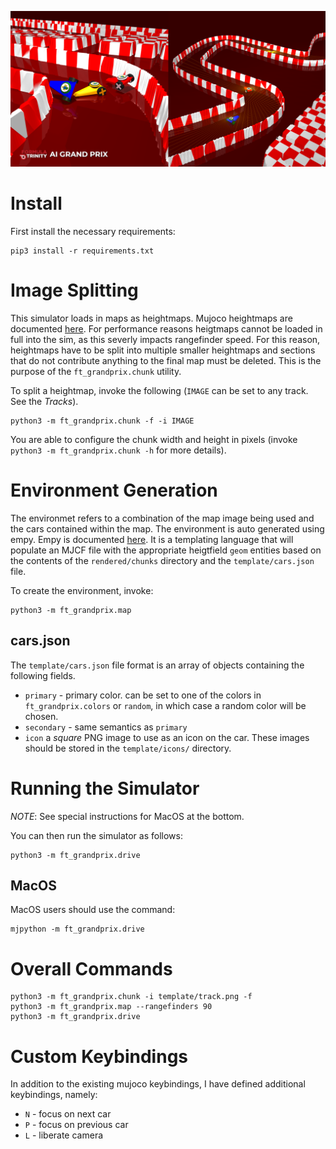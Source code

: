 ![an image of the simulator](images/ft_grandprix_volume_2.png)

# Install

First install the necessary requirements:

```
pip3 install -r requirements.txt
```

# Image Splitting

This simulator loads in maps as heightmaps.
Mujoco heightmaps are documented [here](https://mujoco.readthedocs.io/en/latest/XMLreference.html#asset-hfield).
For performance reasons heigtmaps cannot be loaded in full into the sim, as this severly impacts rangefinder speed.
For this reason, heightmaps have to be split into multiple smaller heightmaps and sections that do not contribute anything to the final map must be deleted.
This is the purpose of the `ft_grandprix.chunk` utility.

To split a heightmap, invoke the following (`IMAGE` can be set to any
track. See the *Tracks*).

```
python3 -m ft_grandprix.chunk -f -i IMAGE
```

You are able to configure the chunk width and height in pixels (invoke `python3 -m ft_grandprix.chunk -h` for more details).

# Environment Generation

The environmet refers to a combination of the map image being used and the cars contained within the map.
The environment is auto generated using empy.
Empy is documented [here](https://ecell3.readthedocs.io/en/latest/empy-manual.html).
It is a templating language that will populate an MJCF file with the appropriate heigtfield `geom` entities based on the contents of the `rendered/chunks` directory and the `template/cars.json` file.

To create the environment, invoke:

```
python3 -m ft_grandprix.map
```

## cars.json

The `template/cars.json` file format is an array of objects containing the following fields.

- `primary` - primary color. can be set to one of the colors in `ft_grandprix.colors` or `random`, in which case a random color will be chosen.
- `secondary` - same semantics as `primary`
- `icon` a *square* PNG image to use as an icon on the car. These images should be stored in the `template/icons/` directory.

# Running the Simulator

*NOTE*: See special instructions for MacOS at the bottom.

You can then run the simulator as follows:

```
python3 -m ft_grandprix.drive
```

## MacOS

MacOS users should use the command:

```
mjpython -m ft_grandprix.drive
```

# Overall Commands

```
python3 -m ft_grandprix.chunk -i template/track.png -f
python3 -m ft_grandprix.map --rangefinders 90
python3 -m ft_grandprix.drive
```

# Custom Keybindings

In addition to the existing mujoco keybindings, I have defined
additional keybindings, namely:

- `N` - focus on next car
- `P` - focus on previous car
- `L` - liberate camera
